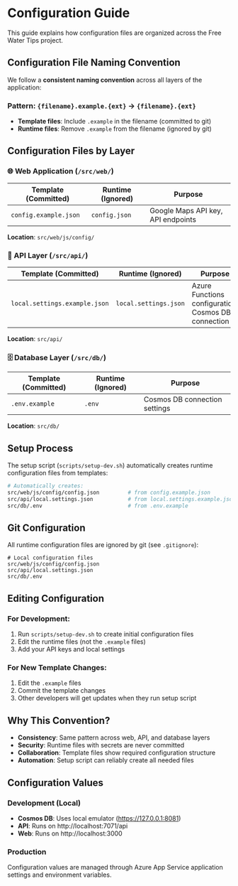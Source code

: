 # Configuration Guide

This guide explains how configuration files are organized across the Free Water Tips project.

## Configuration File Naming Convention

We follow a **consistent naming convention** across all layers of the application:

### Pattern: `{filename}.example.{ext}` → `{filename}.{ext}`

- **Template files**: Include `.example` in the filename (committed to git)
- **Runtime files**: Remove `.example` from the filename (ignored by git)

## Configuration Files by Layer

### 🌐 Web Application (`/src/web/`)

| Template (Committed) | Runtime (Ignored) | Purpose |
|---------------------|------------------|---------|
| `config.example.json` | `config.json` | Google Maps API key, API endpoints |

**Location**: `src/web/js/config/`

### 🚀 API Layer (`/src/api/`)

| Template (Committed) | Runtime (Ignored) | Purpose |
|---------------------|------------------|---------|
| `local.settings.example.json` | `local.settings.json` | Azure Functions configuration, Cosmos DB connection |

**Location**: `src/api/`

### 🗄️ Database Layer (`/src/db/`)

| Template (Committed) | Runtime (Ignored) | Purpose |
|---------------------|------------------|---------|
| `.env.example` | `.env` | Cosmos DB connection settings |

**Location**: `src/db/`

## Setup Process

The setup script (`scripts/setup-dev.sh`) automatically creates runtime configuration files from templates:

```bash
# Automatically creates:
src/web/js/config/config.json         # from config.example.json
src/api/local.settings.json           # from local.settings.example.json  
src/db/.env                           # from .env.example
```

## Git Configuration

All runtime configuration files are ignored by git (see `.gitignore`):

```gitignore
# Local configuration files
src/web/js/config/config.json
src/api/local.settings.json
src/db/.env
```

## Editing Configuration

### For Development:
1. Run `scripts/setup-dev.sh` to create initial configuration files
2. Edit the runtime files (not the `.example` files)
3. Add your API keys and local settings

### For New Template Changes:
1. Edit the `.example` files
2. Commit the template changes
3. Other developers will get updates when they run setup script

## Why This Convention?

- **Consistency**: Same pattern across web, API, and database layers
- **Security**: Runtime files with secrets are never committed
- **Collaboration**: Template files show required configuration structure
- **Automation**: Setup script can reliably create all needed files

## Configuration Values

### Development (Local)
- **Cosmos DB**: Uses local emulator (https://127.0.0.1:8081)
- **API**: Runs on http://localhost:7071/api
- **Web**: Runs on http://localhost:3000

### Production
Configuration values are managed through Azure App Service application settings and environment variables.
